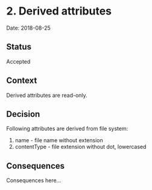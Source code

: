 # 2. Derived attributes

Date: 2018-08-25

## Status

Accepted

## Context

Derived attributes are read-only.

## Decision

Following attributes are derived from file system:

1. name - file name without extension
2. contentType - file extension without dot, lowercased

## Consequences

Consequences here...
